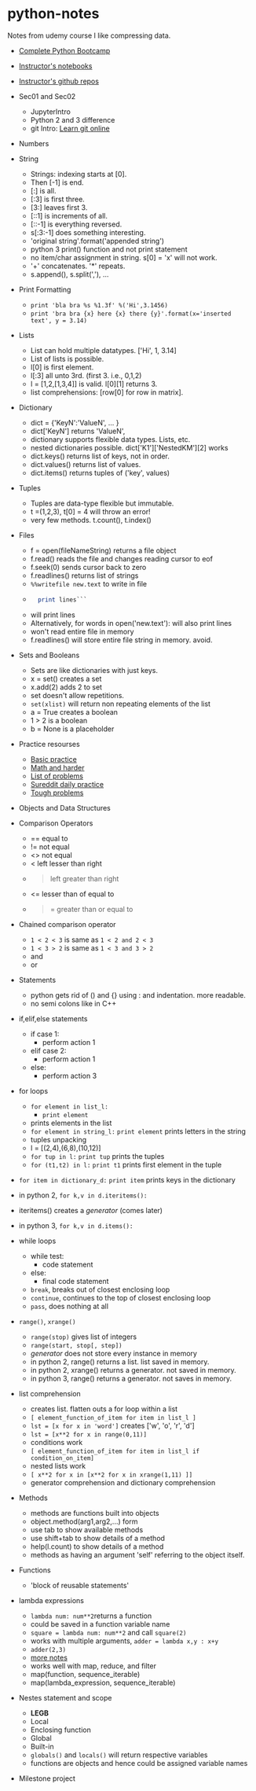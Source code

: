 # python-notes
Notes from udemy course 
I like compressing data. 

- [Complete Python Bootcamp](https://www.udemy.com/complete-python-bootcamp/)

- [Instructor's notebooks](http://nbviewer.jupyter.org/github/jmportilla/Complete-Python-Bootcamp/tree/master/)

- [Instructor's github repos](https://github.com/jmportilla?tab=repositories) 

- Sec01 and Sec02  
  - JupyterIntro 
  - Python 2 and 3 difference
  - git Intro: [Learn git online](https://try.github.io/levels/1/challenges/1)

- Numbers 

- String 
  - Strings: indexing starts at [0]. 
  - Then [-1] is end. 
  - [:] is all. 
  - [:3] is first three. 
  - [3:] leaves first 3. 
  - [::1]  is increments of all. 
  - [::-1] is everything reversed. 
  - s[:3:-1] does something interesting. 
  - 'original string'.format('appended string')
  - python 3 print() function and not print statement
  - no item/char assignment in string. s[0] = 'x' will not work. 
  - '+' concatenates. '*' repeats. 
  - s.append(), s.split(','), ... 
  
- Print Formatting
  - `print 'bla bra %s %1.3f' %('Hi',3.1456)`
  - `print 'bra bra {x} here {x} there {y}'.format(x='inserted text', y = 3.14)`

- Lists
  - List can hold multiple datatypes. ['Hi', 1, 3.14]
  - List of lists is possible. 
  - l[0] is first element. 
  - l[:3] all unto 3rd. (first 3. i.e., 0,1,2)
  - l = [1,2,[1,3,4]] is valid. l[0][1] returns 3.
  - list comprehensions: [row[0] for row in matrix]. 

- Dictionary
  - dict = {'KeyN':'ValueN', ... }
  - dict['KeyN'] returns 'ValueN',  
  - dictionary supports flexible data types. Lists, etc.
  - nested dictionaries possible. dict['K1']['NestedKM'][2] works
  - dict.keys() returns list of keys, not in order.
  - dict.values() returns list of values.
  - dict.items() returns tuples of ('key', values)
  
- Tuples
  - Tuples are data-type flexible but immutable. 
  - t =(1,2,3), t[0] = 4 will throw an error! 
  - very few methods. t.count(), t.index() 
  
- Files
  - f = open(fileNameString) returns a file object
  - f.read() reads the file and changes reading cursor to eof 
  - f.seek(0) sends cursor back to zero
  - f.readlines() returns list of strings  
  - `%%writefile new.text` to write in file
  - ```for lines in open('new.text'):
      print lines```
  - will print lines
  - Alternatively, for words in open('new.text'): will also  print lines 
  - won't read entire file in memory 
  - f.readlines() will store entire file string in memory. avoid. 
  
- Sets and Booleans
  - Sets are like dictionaries with just keys. 
  - x = set() creates a set
  - x.add(2) adds 2 to set
  - set doesn't allow repetitions. 
  - `set(xlist)` will return non repeating elements of the list 
  - a = True creates a boolean
  - 1 > 2 is a boolean
  - b = None is a placeholder
  
- Practice resourses
  - [Basic practice](http://codingbat.com/python)
  - [Math and harder](https://projecteuler.net/archives)
  - [List of problems](http://www.codeabbey.com/index/task_list)
  - [Sureddit daily practice](https://www.reddit.com/r/dailyprogrammer)
  - [Tough problems](http://www.pythonchallenge.com/)
    
- Objects and Data Structures

- Comparison Operators
  - == equal to
  - != not equal
  - <> not equal
  - < left lesser than right
  - > left greater than right
  - <= lesser than of equal to
  - >= greater than or equal to 
  
- Chained comparison operator
  - `1 < 2 < 3` is same as `1 < 2 and 2 < 3` 
  - `1 < 3 > 2` is same as `1 < 3 and 3 > 2`
  - and
  - or 
  
- Statements
  - python gets rid of () and {} using : and indentation. more readable. 
  - no semi colons like in C++ 
  
- if,elif,else statements
  - if case 1:
    - perform action 1
  - elif case 2:
    - perform action 1
  - else: 
    - perform action 3 
    
- for loops
  - `for element in list_l:` 
    - `print element` 
  - prints elements in the list
  - `for element in string_l:` `print element` prints letters in the string 
  - tuples unpacking
  - l = [(2,4),(6,8),(10,12)] 
  - `for tup in l:` `print tup` prints the tuples
  - `for (t1,t2) in l:` `print t1` prints first element in the tuple 
- `for item in dictionary_d:` `print item` prints keys in the dictionary
- in python 2, `for k,v in d.iteritems():` 
- iteritems() creates a *generator* (comes later)
- in python 3, `for k,v in d.items():`  
    
- while loops
  - while test:
    - code statement 
  - else: 
    - final code statement
  - `break`, breaks out of closest enclosing loop
  - `continue`, continues to the top of closest enclosing loop 
  - `pass`, does nothing at all 
  
- `range()`, `xrange()`
  - `range(stop)` gives list of integers
  - `range(start, stop[, step])`
  - *generator* does not store every instance in memory
  - in python 2, range() returns a list. list saved in memory.  
  - in python 2, xrange() returns a generator. not saved in memory. 
  - in python 3, range() returns a generator. not saves in memory. 
 
- list comprehension
  - creates list. flatten outs a for loop within a list
  - `[ element_function_of_item for item in list_l ]`
  - `lst = [x for x in 'word']` creates ['w', 'o', 'r', 'd']
  - `lst = [x**2 for x in range(0,11)]`
  - conditions work 
  - `[ element_function_of_item for item in list_l if condition_on_item]`
  - nested lists work
  - `[ x**2 for x in [x**2 for x in xrange(1,11) ]]`
  - generator comprehension and dictionary comprehension
  
- Methods
  - methods are functions built into objects
  - object.method(arg1,arg2,...) form
  - use tab to show available methods
  - use shift+tab to show details of a method 
  - help(l.count) to show details of a method 
  - methods as having an argument 'self' referring to the object itself.
  
- Functions
  - 'block of reusable statements'
  
- lambda expressions
  - `lambda num: num**2`returns a function
  - could be saved in a function variable name
  - `square = lambda num: num**2` and call `square(2)`
  - works with multiple arguments, `adder = lambda x,y : x+y`
  - `adder(2,3)`
  - [more notes](https://pythonconquerstheuniverse.wordpress.com/2011/08/29/lambda_tutorial/)
  - works well with map, reduce, and filter 
  - map(function, sequence_iterable) 
  - map(lambda_expression, sequence_iterable)

- Nestes statement and scope
  - **LEGB**
  - Local 
  - Enclosing function
  - Global 
  - Built-in 
  - `globals()` and `locals()` will return respective variables
  - functions are objects and hence could be assigned variable names 
  
- Milestone project 

